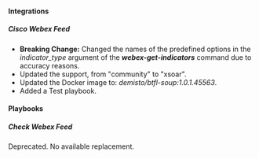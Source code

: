 
#### Integrations
##### Cisco Webex Feed
- **Breaking Change:** Changed the names of the predefined options in the *indicator_type* argument of the ***webex-get-indicators*** command due to accuracy reasons.
- Updated the support, from "community" to "xsoar".
- Updated the Docker image to: *demisto/btfl-soup:1.0.1.45563*.
- Added a Test playbook.

#### Playbooks
##### Check Webex Feed
Deprecated. No available replacement.
